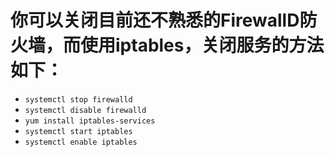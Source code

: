# 你可以关闭目前还不熟悉的FirewallD防火墙，而使用iptables，关闭服务的方法如下：    
- `systemctl stop firewalld`  
- `systemctl disable firewalld`  
- `yum install iptables-services`  
- `systemctl start iptables`  
- `systemctl enable iptables`  
